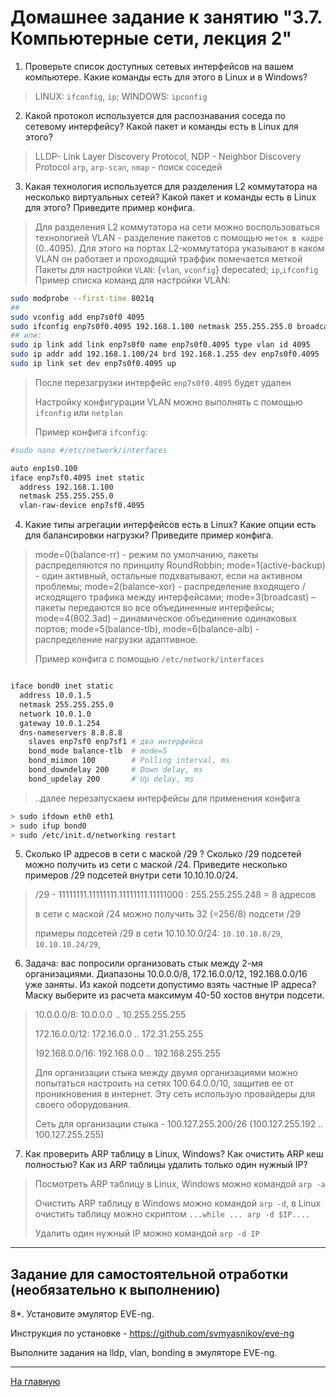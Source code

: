 # Домашнее задание к занятию "3.7. Компьютерные сети, лекция 2"

1. Проверьте список доступных сетевых интерфейсов на вашем компьютере. Какие команды есть для этого в Linux и в Windows?
> LINUX: `ifconfig`, `ip`;
> WINDOWS: `ipconfig`

2. Какой протокол используется для распознавания соседа по сетевому интерфейсу? Какой пакет и команды есть в Linux для этого?
> LLDP- Link Layer Discovery Protocol, NDP - Neighbor Discovery Protocol
> `arp`, `arp-scan`, `nmap` - поиск соседей

3. Какая технология используется для разделения L2 коммутатора на несколько виртуальных сетей? Какой пакет и команды есть в Linux для этого? Приведите пример конфига.
> Для разделения L2 коммутатора на сети можно воспользоваться технологией VLAN - разделение пакетов с помощью `меток в кадре` (0..4095). Для этого на портах L2-коммутатора указывают в каком VLAN он работает и проходящий траффик помечается меткой 
> Пакеты для настройки `VLAN`: {`vlan`, `vconfig`} depecated;  `ip`,`ifconfig`
> Пример списка команд для настройки VLAN:

```bash
sudo modprobe --first-time 8021q
## 
sudo vconfig add enp7s0f0 4095
sudo ifconfig enp7s0f0.4095 192.168.1.100 netmask 255.255.255.0 broadcast 192.168.1.255 up
## или:
sudo ip link add link enp7s0f0 name enp7s0f0.4095 type vlan id 4095
sudo ip addr add 192.168.1.100/24 brd 192.168.1.255 dev enp7s0f0.4095
sudo ip link set dev enp7s0f0.4095 up

```
> После перезагрузки интерфейс `enp7s0f0.4095` будет удален 
>
> Настройку конфигурации VLAN можно выполнять с помощью `ifconfig` или `netplan`
>
> Пример конфига `ifconfig`:

```bash
#sudo nano #/etc/network/interfaces 

auto enp1s0.100
iface enp7sf0.4095 inet static
  address 192.168.1.100
  netmask 255.255.255.0
  vlan-raw-device enp7sf0.4095

```

4. Какие типы агрегации интерфейсов есть в Linux? Какие опции есть для балансировки нагрузки? Приведите пример конфига.

> mode=0(balance-rr) - режим по умолчанию, пакеты распределяются по принципу RoundRobbin;
> mode=1(active-backup) - один активный, остальные подхватывают, если на активном проблемы;
> mode=2(balance-xor) - распределение входящего / исходящего трафика между интерфейсами;
> mode=3(broadcast) – пакеты передаются во все объединенные интерфейсы;
> mode=4(802.3ad) – динамическое объединение одинаковых портов;
> mode=5(balance-tlb), mode=6(balance-alb) - распределение нагрузки адаптивное.
> 
> Пример конфига с помощью  `/etc/network/interfaces`
```bash

iface bond0 inet static
  address 10.0.1.5
  netmask 255.255.255.0
  network 10.0.1.0
  gateway 10.0.1.254
  dns-nameservers 8.8.8.8
    slaves enp7sf0 enp7sf1 # два интерфейса  
    bond_mode balance-tlb  # mode=5
	bond_miimon 100		   # Polling interval, ms
	bond_downdelay 200	   # Down delay, ms
	bond_updelay 200	   # Up delay, ms

```
> ..далее перезапускаем интерфейсы для применения конфига
```bash
> sudo ifdown eth0 eth1
> sudo ifup bond0
> sudo /etc/init.d/networking restart

```

5. Сколько IP адресов в сети с маской /29 ? Сколько /29 подсетей можно получить из сети с маской /24. Приведите несколько примеров /29 подсетей внутри сети 10.10.10.0/24.

> /29 - 11111111.11111111.11111111.11111000 : 255.255.255.248 = 8 адресов
>
> в сети с маской /24 можно получить 32 (=256/8) подсети /29
>
> примеры подсетей /29 в сети 10.10.10.0/24: `10.10.10.8/29`, `10.10.10.24/29`, 


6. Задача: вас попросили организовать стык между 2-мя организациями. Диапазоны 10.0.0.0/8, 172.16.0.0/12, 192.168.0.0/16 уже заняты. Из какой подсети допустимо взять частные IP адреса? Маску выберите из расчета максимум 40-50 хостов внутри подсети.
> 10.0.0.0/8: 10.0.0.0 .. 10.255.255.255 
>
> 172.16.0.0/12: 172.16.0.0 .. 172.31.255.255
>
> 192.168.0.0/16: 192.168.0.0 .. 192.168.255.255
>
> Для организации стыка между двумя организациями можно попытаться настроить на сетях 100.64.0.0/10, защитив ее от проникновения в интернет. Эту сеть использую провайдеры для своего оборудования. 
>
> Сеть для организации стыка - 100.127.255.200/26 (100.127.255.192 .. 100.127.255.255)
>


7. Как проверить ARP таблицу в Linux, Windows? Как очистить ARP кеш полностью? Как из ARP таблицы удалить только один нужный IP?
> Посмотреть ARP таблицу в Linux, Windows можно командой `arp -a`
>
> Очиcтить ARP таблицу в Windows можно командой `arp -d`, в Linux очистить таблицу можно скриптом `...while ... arp -d $IP....`
>
> Удалить один нужный IP можно командой `arp -d IP`
> 

 ---
## Задание для самостоятельной отработки (необязательно к выполнению)

 8*. Установите эмулятор EVE-ng.
 
 Инструкция по установке - https://github.com/svmyasnikov/eve-ng

 Выполните задания на lldp, vlan, bonding в эмуляторе EVE-ng. 
 
 ---


[На главную](../README.md)